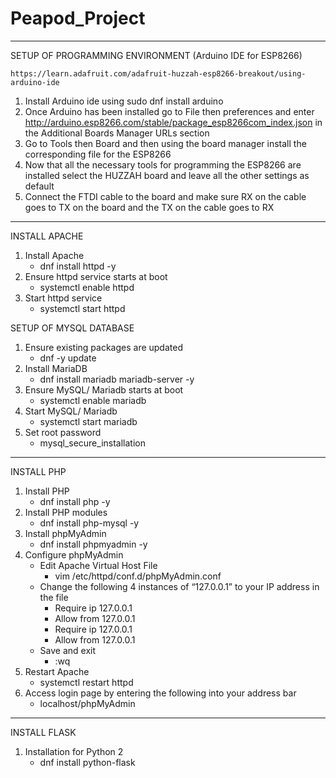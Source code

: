 # Peapod_Project

-------------------------------------------------------------------------------------------------------------------------------
SETUP OF PROGRAMMING ENVIRONMENT (Arduino IDE for ESP8266)

    https://learn.adafruit.com/adafruit-huzzah-esp8266-breakout/using-arduino-ide

1. Install Arduino ide using sudo dnf install arduino
2. Once Arduino has been installed go to File then preferences and enter http://arduino.esp8266.com/stable/package_esp8266com_index.json in the Additional Boards Manager URLs section
3. Go to Tools then Board and then using the board manager install the corresponding file for the ESP8266
4. Now that all the necessary tools for programming the ESP8266 are installed select the HUZZAH board and leave all the other settings as default
5. Connect the FTDI cable to the board and make sure RX on the cable goes to TX on the board and the TX on the cable goes to RX

-------------------------------------------------------------------------------------------------------------------------------
INSTALL APACHE

1. Install Apache
    - dnf install httpd -y
2. Ensure httpd service starts at boot
    - systemctl enable httpd
3. Start httpd service
    - systemctl start httpd

SETUP OF MYSQL DATABASE
1. Ensure existing packages are updated
    - dnf -y update
2. Install MariaDB
    - dnf install mariadb mariadb-server -y
3. Ensure MySQL/ Mariadb starts at boot
    - systemctl enable mariadb
4. Start MySQL/ Mariadb
    - systemctl start mariadb
5. Set root password
    - mysql_secure_installation

-------------------------------------------------------------------------------------------------------------------------------
INSTALL PHP

1. Install PHP
    - dnf install php -y
2. Install PHP modules
    - dnf install php-mysql -y
3. Install phpMyAdmin
    - dnf install phpmyadmin -y
4. Configure phpMyAdmin
    - Edit Apache Virtual Host File
        - vim /etc/httpd/conf.d/phpMyAdmin.conf
    - Change the following 4 instances of “127.0.0.1” to your IP address in the file 
        - Require ip 127.0.0.1
        - Allow from 127.0.0.1
        - Require ip 127.0.0.1
        - Allow from 127.0.0.1
    - Save and exit 
        - :wq
5. Restart Apache
    - systemctl restart httpd
6. Access login page by entering the following into your address bar
    - localhost/phpMyAdmin

-------------------------------------------------------------------------------------------------------------------------------
INSTALL FLASK
1. Installation for Python 2
    - dnf install python-flask
